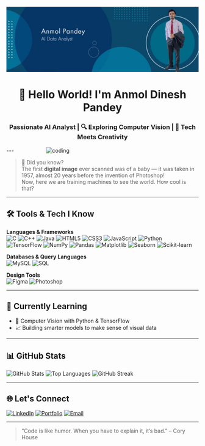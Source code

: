 ![logo](https://github.com/Anmolpandey23/Anmolpandey23/blob/7206af59d458ff8788104d4a19d3139df62a326e/Banner.png)
<h1 align="center">👋 Hello World! I'm Anmol Dinesh Pandey</h1>
<h3 align="center">Passionate AI Analyst | 🔍 Exploring Computer Vision | 🎨 Tech Meets Creativity</h3>

<img align="right" alt="coding" width="400" src="https://user-images.githubusercontent.com/55389276/140866485-8fb1c876-9a8f-4d6a-98dc-08c4981eaf70.gif">
---

> 📸 Did you know?  
> The first **digital image** ever scanned was of a baby — it was taken in 1957, almost 20 years before the invention of Photoshop!  
> Now, here we are training machines to see the world. How cool is that?

---

## 🛠️ Tools & Tech I Know

**Languages & Frameworks**  
![C](https://img.shields.io/badge/-C-00599C?style=flat&logo=c&logoColor=white)
![C++](https://img.shields.io/badge/-C++-00599C?style=flat&logo=c%2b%2b&logoColor=white)
![Java](https://img.shields.io/badge/-Java-007396?style=flat&logo=java&logoColor=white)
![HTML5](https://img.shields.io/badge/-HTML5-E34F26?style=flat&logo=html5&logoColor=white)
![CSS3](https://img.shields.io/badge/-CSS3-1572B6?style=flat&logo=css3&logoColor=white)
![JavaScript](https://img.shields.io/badge/-JavaScript-F7DF1E?style=flat&logo=javascript&logoColor=black)
![Python](https://img.shields.io/badge/-Python-3776AB?style=flat&logo=python&logoColor=white)
![TensorFlow](https://img.shields.io/badge/-TensorFlow-FF6F00?style=flat&logo=tensorflow&logoColor=white)
![NumPy](https://img.shields.io/badge/-NumPy-013243?style=flat&logo=numpy&logoColor=white)
![Pandas](https://img.shields.io/badge/-Pandas-150458?style=flat&logo=pandas&logoColor=white)
![Matplotlib](https://img.shields.io/badge/-Matplotlib-11557C?style=flat&logo=matplotlib&logoColor=white)
![Seaborn](https://img.shields.io/badge/-Seaborn-3776AB?style=flat&logo=python&logoColor=white)
![Scikit-learn](https://img.shields.io/badge/-Scikit--learn-F7931E?style=flat&logo=scikit-learn&logoColor=white)


**Databases & Query Languages**  
![MySQL](https://img.shields.io/badge/-MySQL-4479A1?style=flat&logo=mysql&logoColor=white)
![SQL](https://img.shields.io/badge/-SQL-003B57?style=flat&logo=sqlite&logoColor=white)

**Design Tools**  
![Figma](https://img.shields.io/badge/-Figma-F24E1E?style=flat&logo=figma&logoColor=white)
![Photoshop](https://img.shields.io/badge/-Photoshop-31A8FF?style=flat&logo=adobe-photoshop&logoColor=white)

---

## 🌱 Currently Learning
- 🤖 Computer Vision with Python & TensorFlow
- 📈 Building smarter models to make sense of visual data

---

## 📊 GitHub Stats

![GitHub Stats](https://github-readme-stats.vercel.app/api?username=anmolpandey23&theme=tokyonight&hide_border=true&count_private=true)
![Top Languages](https://github-readme-stats.vercel.app/api/top-langs?username=anmolpandey23&layout=compact&theme=tokyonight&hide_border=true)
![GitHub Streak](https://github-readme-streak-stats.herokuapp.com/?user=anmolpandey23&theme=tokyonight&hide_border=true)

---

## 🌐 Let's Connect

[![LinkedIn](https://img.shields.io/badge/-LinkedIn-0077B5?style=flat&logo=linkedin&logoColor=white)](https://www.linkedin.com/in/anmol-dinesh-pandey-0129142a2/)
[![Portfolio](https://img.shields.io/badge/-Portfolio-000?style=flat&logo=vercel&logoColor=white)](https://anmoldineshpandey.netlify.app/)
[![Email](https://img.shields.io/badge/-Email-EA4335?style=flat&logo=gmail&logoColor=white)](kumaranmolpandey1235@gmail.com)

---

> “Code is like humor. When you have to explain it, it’s bad.” – Cory House
